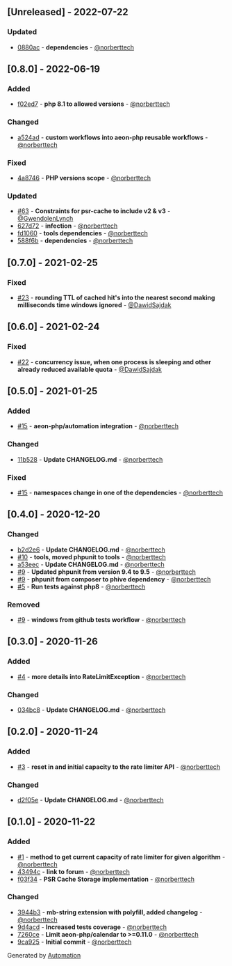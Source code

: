 ## [Unreleased] - 2022-07-22

### Updated
- [0880ac](https://github.com/aeon-php/rate-limiter/commit/0880ac0b254ff124ff918e5223decf93446c8528) - **dependencies** - [@norberttech](https://github.com/norberttech)

## [0.8.0] - 2022-06-19

### Added
- [f02ed7](https://github.com/aeon-php/rate-limiter/commit/f02ed71620ec410ee7459ea3352e8a09c6b1d312) - **php 8.1 to allowed versions** - [@norberttech](https://github.com/norberttech)

### Changed
- [a524ad](https://github.com/aeon-php/rate-limiter/commit/a524adb233b8ecfd2dc30de3c2cc9d07e3d3dd1c) - **custom workflows into aeon-php reusable workflows** - [@norberttech](https://github.com/norberttech)

### Fixed
- [4a8746](https://github.com/aeon-php/rate-limiter/commit/4a874675f2425e9d427b26884fd97eb8b031eacc) - **PHP versions scope** - [@norberttech](https://github.com/norberttech)

### Updated
- [#63](https://github.com/aeon-php/rate-limiter/pull/63) - **Constraints for psr-cache to include v2 & v3** - [@GwendolenLynch](https://github.com/GwendolenLynch)
- [627d72](https://github.com/aeon-php/rate-limiter/commit/627d72b38f7b802e3e905b5211fbcd53756483b6) - **infection** - [@norberttech](https://github.com/norberttech)
- [fd1060](https://github.com/aeon-php/rate-limiter/commit/fd1060d7ae09ec09aa18f8d696d263fc4669a454) - **tools dependencies** - [@norberttech](https://github.com/norberttech)
- [588f6b](https://github.com/aeon-php/rate-limiter/commit/588f6b9d21bd5365c80ca7ef194feb965e3e9490) - **dependencies** - [@norberttech](https://github.com/norberttech)

## [0.7.0] - 2021-02-25

### Fixed
- [#23](https://github.com/aeon-php/rate-limiter/pull/23) - **rounding TTL of cached hit's into the nearest second making milliseconds time windows ignored** - [@DawidSajdak](https://github.com/DawidSajdak)

## [0.6.0] - 2021-02-24

### Fixed
- [#22](https://github.com/aeon-php/rate-limiter/pull/22) - **concurrency issue, when one process is sleeping and other already reduced available quota** - [@DawidSajdak](https://github.com/DawidSajdak)

## [0.5.0] - 2021-01-25

### Added
- [#15](https://github.com/aeon-php/rate-limiter/pull/15) - **aeon-php/automation integration** - [@norberttech](https://github.com/norberttech)

### Changed
- [11b528](https://github.com/aeon-php/rate-limiter/commit/11b5283b8c2347e566595e58b9c367ea744ef449) - **Update CHANGELOG.md** - [@norberttech](https://github.com/norberttech)

### Fixed
- [#15](https://github.com/aeon-php/rate-limiter/pull/15) - **namespaces change in one of the dependencies** - [@norberttech](https://github.com/norberttech)

## [0.4.0] - 2020-12-20

### Changed
- [b2d2e6](https://github.com/aeon-php/rate-limiter/commit/b2d2e61047f2c0f2256e0035a765c88dd1c4fe72) - **Update CHANGELOG.md** - [@norberttech](https://github.com/norberttech)
- [#10](https://github.com/aeon-php/rate-limiter/pull/10) - **tools, moved phpunit to tools** - [@norberttech](https://github.com/norberttech)
- [a53eec](https://github.com/aeon-php/rate-limiter/commit/a53eec4940caba047447181cc9ee98497428581b) - **Update CHANGELOG.md** - [@norberttech](https://github.com/norberttech)
- [#9](https://github.com/aeon-php/rate-limiter/pull/9) - **Updated phpunit from version 9.4 to 9.5** - [@norberttech](https://github.com/norberttech)
- [#9](https://github.com/aeon-php/rate-limiter/pull/9) - **phpunit from composer to phive dependency** - [@norberttech](https://github.com/norberttech)
- [#5](https://github.com/aeon-php/rate-limiter/pull/5) - **Run tests against php8** - [@norberttech](https://github.com/norberttech)

### Removed
- [#9](https://github.com/aeon-php/rate-limiter/pull/9) - **windows from github tests workflow** - [@norberttech](https://github.com/norberttech)

## [0.3.0] - 2020-11-26

### Added
- [#4](https://github.com/aeon-php/rate-limiter/pull/4) - **more details into RateLimitException** - [@norberttech](https://github.com/norberttech)

### Changed
- [034bc8](https://github.com/aeon-php/rate-limiter/commit/034bc8fc4d4bbe2ba2be9847f2ebe106569f9940) - **Update CHANGELOG.md** - [@norberttech](https://github.com/norberttech)

## [0.2.0] - 2020-11-24

### Added
- [#3](https://github.com/aeon-php/rate-limiter/pull/3) - **reset in and initial capacity to the rate limiter API** - [@norberttech](https://github.com/norberttech)

### Changed
- [d2f05e](https://github.com/aeon-php/rate-limiter/commit/d2f05e44226cfde028b708fdd9ab8c172ff95eb4) - **Update CHANGELOG.md** - [@norberttech](https://github.com/norberttech)

## [0.1.0] - 2020-11-22

### Added
- [#1](https://github.com/aeon-php/rate-limiter/pull/1) - **method to get current capacity of rate limiter for given algorithm** - [@norberttech](https://github.com/norberttech)
- [43494c](https://github.com/aeon-php/rate-limiter/commit/43494cf82f7c4dea2c8289385ec70b917ef5efc8) - **link to forum** - [@norberttech](https://github.com/norberttech)
- [f03f34](https://github.com/aeon-php/rate-limiter/commit/f03f343bcefd765ad2c50596c1757de5d6a30e51) - **PSR Cache Storage implementation** - [@norberttech](https://github.com/norberttech)

### Changed
- [3944b3](https://github.com/aeon-php/rate-limiter/commit/3944b3cf1edc3696649a6bf971d9c524fbaa8385) - **mb-string extension with polyfill, added changelog** - [@norberttech](https://github.com/norberttech)
- [9d4acd](https://github.com/aeon-php/rate-limiter/commit/9d4acdc5e5a3be7346e3869e2e144042dea1b377) - **Increased tests coverage** - [@norberttech](https://github.com/norberttech)
- [7260ce](https://github.com/aeon-php/rate-limiter/commit/7260ceaeeda9c099d730119c772b388aa89af475) - **Limit aeon-php/calendar to >=0.11.0** - [@norberttech](https://github.com/norberttech)
- [9ca925](https://github.com/aeon-php/rate-limiter/commit/9ca925c7bafd32de5e1dc750591425f9ae36f392) - **Initial commit** - [@norberttech](https://github.com/norberttech)

Generated by [Automation](https://github.com/aeon-php/automation)